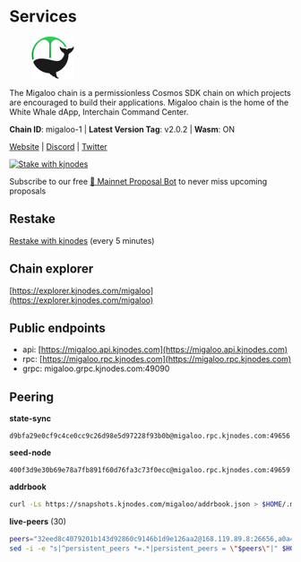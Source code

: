 # Services

<figure><img src="https://raw.githubusercontent.com/kj89/cosmos-images/main/logos/migaloo.png" alt=""><figcaption></figcaption></figure>

The Migaloo chain is a permissionless Cosmos SDK chain on which  projects are encouraged to build their applications. Migaloo chain  is the home of the White Whale dApp, Interchain Command Center.

**Chain ID**: migaloo-1 | **Latest Version Tag**: v2.0.2 | **Wasm**: ON

[Website](https://whitewhale.money) | [Discord](https://discord.gg/AyvcgD4jy3) | [Twitter](https://twitter.com/WhiteWhaleDefi)

[![Stake with kjnodes](https://i.ibb.co/cr44Q8j/button-stake-with-kjnodes.png)](https://restake.app/migaloo/migaloovaloper1jxtgnfw3tatfh90ju9j76dfrt3yea0zw2vnr8v)

Subscribe to our free [🤖 Mainnet Proposal Bot](https://t.me/kjnodes_proposal_bot) to never miss upcoming proposals

## Restake

[Restake with kjnodes](https://restake.app/migaloo/migaloovaloper1jxtgnfw3tatfh90ju9j76dfrt3yea0zw2vnr8v) (every 5 minutes)
## Chain explorer
[https://explorer.kjnodes.com/migaloo](https://explorer.kjnodes.com/migaloo)

## Public endpoints

* api: [https://migaloo.api.kjnodes.com](https://migaloo.api.kjnodes.com)
* rpc: [https://migaloo.rpc.kjnodes.com](https://migaloo.rpc.kjnodes.com)
* grpc: migaloo.grpc.kjnodes.com:49090

## Peering

**state-sync**

```text
d9bfa29e0cf9c4ce0cc9c26d98e5d97228f93b0b@migaloo.rpc.kjnodes.com:49656
```

**seed-node**

```text
400f3d9e30b69e78a7fb891f60d76fa3c73f0ecc@migaloo.rpc.kjnodes.com:49659
```

**addrbook**
```bash
curl -Ls https://snapshots.kjnodes.com/migaloo/addrbook.json > $HOME/.migalood/config/addrbook.json
```

**live-peers** (30)
```bash
peers="32eed8c4079201b143d92860c9146b1d9e126aa2@168.119.89.8:26656,a0a450ead908bd65813322c1373802ef32c5736d@65.108.235.33:4000,dfe5f91f824880e19d47475546d9874e0f2cea8c@5.79.74.229:8095,70d1818f50d983bfebf4c8546b221687b76cd4b0@51.81.107.95:20756,80be85c4980deccaa2fbd710029f0eb660dadf9a@51.81.16.186:26656,a46ad42b84690a2af0071f20337182b3bfba75fc@38.146.3.130:20756,d9bfa29e0cf9c4ce0cc9c26d98e5d97228f93b0b@65.109.88.38:49656,d20e91b12956469860da37a8e538305dad8d23d4@185.119.118.110:4000,ea8ec0c9613b8c096938469c499a6b1e3372085a@5.181.51.80:26656,175ca82ab5b282549d68d79ff2c3703d26bcacef@141.94.109.71:20757,fe04ff9a13d8f0b23463e832f75eb5c845bd375e@213.239.214.73:7095,51ca404bbc73d07fc0d6529388c90f807c5acf0b@65.109.104.72:20756,0c38efdc028867765e68f02979958468384ad087@51.89.155.2:23656,59c74642d0ec4d012dd7bd0a7e5af1eadf2061b2@65.109.30.183:26656,6c42aacf3939d503bad695d86108d214680e04a8@144.76.175.189:20756,744f2ecd98984eb0e20640ca4b7be69c0be0b81d@45.83.106.141:26656,19a1b27499bd98efa61f2a722b02d4863ccecaef@136.38.55.33:26656,8a9e42026a687b2762cefbd74584ccbd6afa0be1@142.132.207.247:36656,2fd235d3f0a1a84abd197dcfdaf04fdabc092db8@168.119.62.80:26656,1285606b577feaed7f045201a67f4a4e38f4726d@65.109.239.8:26656,3b3428d679faa1bd498b3554ca798de3a0d802c6@162.19.89.8:20756,9f0da7688c30a76bd2870288f861018179e421a0@65.108.130.171:26656,e39876398a43c0f9b93b5a82d8e38fa57c0373b5@65.109.89.19:20756,dfb44159d26b62affd7112367e082b2397bbff15@65.108.136.206:26656,aedf3405d57c3efdcc2bdb1d571dc10f05247f08@51.89.40.85:22656,a834ef7ec0a65ac7c5bf976a9af5adb3a71d7a19@65.108.8.247:20756,6870906f86e474d88d077c7c55af36debe49da04@178.162.165.194:7095,347e6fa3c974e91aee92da5793486ba3f1bae67d@23.88.112.67:26656,554eb4a15e05af8317c3f98d6efd51d1ace1bc9c@146.59.85.223:20756,2e756df28be5e4fa7d332ba732a160202ef86eee@167.235.21.165:26656"
sed -i -e "s|^persistent_peers *=.*|persistent_peers = \"$peers\"|" $HOME/.migalood/config/config.toml
```
